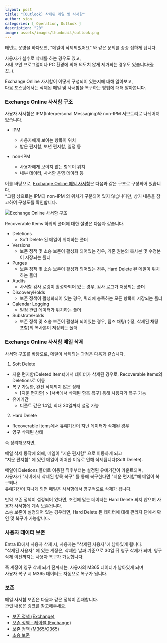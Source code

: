 ```yaml
---
layout: post
title: "[Outlook] 삭제된 메일 및 사서함"
author: sion
categories: [ Operation, Outlook ]
description: "20"
image: assets/images/thumbnail/outlook.png
---
```


테넌트 운영을 하다보면, "메일이 삭제되었어요" 와 같은 문의를 종종 접하게 됩니다.  

사용자가 실수로 삭제를 하는 경우도 있고,  
사내 보안 프로그램이나 PC 환경에 의해 의도치 않게 제거되는 경우도 있습니다~~(질끈..)~~.

Exchange Online 사서함이 어떻게 구성되어 있는지에 대해 알아보고,  
다음 포스팅에서는 삭제된 메일 및 사서함을 복구하는 방법에 대해 알아봅니다.  


### Exchange Online 사서함 구조

사용자 사서함은 IPM(Interpersonal Messaging)와 non-IPM 서브트리로 나뉘어져 있습니다.  

- IPM
    - 사용자에게 보이는 항목이 위치
    - 받은 편지함, 보낸 편지함, 일정 등

- non-IPM
    - 사용자에게 보이지 않는 항목이 위치
    - 내부 데이터, 사서함 운영 데이터 등


이를 바탕으로, [Exchange Online 메일 사서함][1]은 다음과 같은 구조로 구성되어 있습니다.  
*그림 상으로는 IPM과 non-IPM 의 위치가 구분되어 있지 않습니다만, 상기 내용을 참고하여 구성도를 확인합니다.  

<img src="{{site.baseurl}}/assets/images/20/1.PNG" title="Exchange Online 사서함 구조">


Recoverable Items 하위의 폴더에 대한 설명은 다음과 같습니다.  

- Deletions  
    - Soft Delete 된 메일이 위치하는 폴더  
- Versions  
    - 보존 정책 및 소송 보존이 활성화 되어있는 경우, 기존 원본의 복사본 및 수정본이 저장되는 폴더  
- Purges  
    - 보존 정책 및 소송 보존이 활성화 되어있는 경우, Hard Delete 된 메일이 위치하는 폴더  
- Audits  
    - 사서함 감사 로깅이 활성화되어 있는 경우, 감사 로그가 저장되는 폴더  
- DiscoveryHolds  
    - 보존 정책이 활성화되어 있는 경우, 쿼리에 충족하는 모든 항목이 저장되는 폴더  
- Calendar Logging  
    - 일정 관련 데이터가 위치하는 폴더  
- SubstrateHolds  
    - 보존 정책 및 소송 보존이 활성화 되어있는 경우, 팀즈 채팅(수정, 삭제된 채팅 포함)의 복사본이 저장되는 폴더  


### Exchange Online 사서함 메일 삭제 

사서함 구조를 바탕으로, 메일이 삭제되는 과정은 다음과 같습니다.  

1. Soft Delete
- 지운 편지함(Deleted Items)에서 데이터가 삭제된 경우로, Recoverable Items의 Deletions로 이동
- 복구 가능한, 완전 삭제되지 않은 상태
    - [지운 편지함] > [서버에서 삭제된 항목 복구] 통해 사용자가 복구 가능
- 유예기간
    - 디폴트 값은 14일, 최대 30일까지 설정 가능

2. Hard Delete
- Recoverable Items에서 유예기간이 지난 데이터가 삭제된 경우
- 영구 삭제된 상태

즉 정리해보자면,

메일 삭제 동작에 의해, 메일이 "지운 편지함" 으로 이동하게 되고  
"지운 편지함" 에 있던 메일이 어떠한 이유로 인해 삭제됩니다(Soft Delete).  

메일이 Deletions 폴더로 이동한 직후부터는 설정된 유예기간이 카운트되며,  
사용자가 "서버에서 삭제된 항목 복구" 를 통해 복구한다면 "지운 편지함"에 메일이 복구되나  
유예기간이 지나게 되면 메일은 사서함에서 영구적으로 삭제가 됩니다.  

만약 보존 정책이 설정되어 있다면, 조건에 맞는 데이터는 Hard Delete 되지 않으며 사용자 사서함에 계속 보존됩니다.  
소송 보존이 설정되어 있는 경우라면, Hard Delete 된 데이터에 대해 관리자 단에서 확인 및 복구가 가능합니다.  


### 사용자 데이터 보존

Entra ID에서 사용자 삭제 시, 사용자는 "삭제된 사용자"에 남아있게 됩니다.  
"삭제된 사용자" 에 있는 계정은, 삭제한 날짜 기준으로 30일 뒤 영구 삭제가 되며, 영구 삭제 이전까지는 사용자 복구가 가능합니다.  

즉 계정이 영구 삭제 되기 전까지는, 사용자의 M365 데이터가 남아있게 되며  
사용자 복구 시 M365 데이터도 자동으로 복구가 됩니다.  


### 보존

메일 사서함 보존은 다음과 같은 정책이 존재합니다.  
관련 내용은 링크를 참고해주세요.  

- [보존 정책 (Exchange)][2]  
- [보존 정책 - 레이블 (Exchange)][3]  
- [보존 정책 (M365/O365)][4]  
- [소송 보존][5]  

[1]: https://learn.microsoft.com/en-us/exchange/security-and-compliance/recoverable-items-folder/recoverable-items-folder
[2]: https://learn.microsoft.com/en-us/exchange/security-and-compliance/messaging-records-management/create-a-retention-policy
[3]: https://learn.microsoft.com/en-us/exchange/security-and-compliance/messaging-records-management/add-or-remove-retention-tags
[4]: https://learn.microsoft.com/en-us/purview/create-retention-policies?tabs=other-retention
[5]: https://learn.microsoft.com/en-us/purview/ediscovery-create-a-litigation-hold
